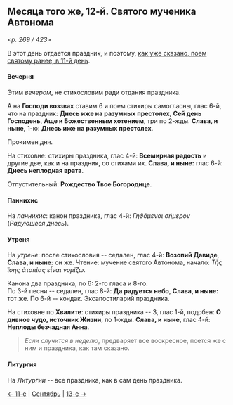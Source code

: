 
## Месяца того же, 12-й. Святого мученика Автонома

<*p. 269 / 423*>

В этот день отдается праздник, и поэтому, [как уже сказано, поем святому ранее, в 11-й день](09_11_EUR.ru.md).

#### Вечерня

Этим *вечером*, не стихословим ради отдания праздника. 

А на **Господи воззвах** ставим 6 и поем стихиры самогласны, глас 6-й, что на праздник: 
**Днесь иже на разумных престолех**, **Сей день Господень**, 
**Аще и Божественным хотением**, три по 2-жды.  **Слава, и ныне,** 1-ю: **Днесь иже на разумных престолех**.

Прокимен дня.

На стиховне: стихиры праздника, глас 4-й: **Всемирная радость** и другие две, как и на праздник, 
со стихами их. **Слава, и ныне:** глас 6-й: **Днесь неплодная врата**.

Отпустительный: **Рождество Твое Богородице**.

#### Паннихис

На *паннихис*: канон праздника, глас 4-й: *Γηϑόμενοι σήμερον* (*Радующеся днесь*).

#### Утреня

На *утрене*: после стихословия -- седален, глас 4-й: **Возопий Давиде**, **Слава, и ныне:** он же. 
Чтение: мучение святого Автонома, начало: *Τῆς ἴσης ἀτοπίας εἶναι νομίζω*. 

Канона два праздника, по 6: 2-го гласа и 8-го.    
По 3-й песни -- седален, глас 8-й: **Да радуется небо**, **Слава, и ныне:** тот же. 
По 6-й -- кондак. 
Эксапостиларий праздника.

На стиховне по **Хвалите**: стихиры праздника -- 3, глас 1-й, подобен: **О дивное чудо, источник Жизни**, 
по 1-жды. **Слава, и ныне,** глас 4-й: **Неплоды безчадная Анна**.

> *Если случится в неделю*, предваряет все воскресное, поется же с ним и праздника, 
> как там сказано.

#### Литургия

На *Литургии* -- все праздника, как в сам день праздника.

[← 11-е](09_11_EUR.ru.md) | [Сентябрь](README.md#12-й) | [13-е →](09_13_EUR.ru.md)
